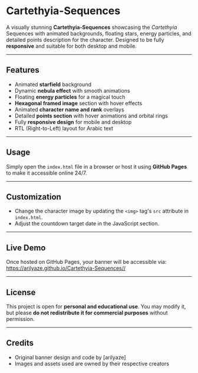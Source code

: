 # Cartethyia-Sequences

A visually stunning **Cartethyia-Sequences** showcasing the *Cartethyia* Sequences with animated backgrounds, floating stars, energy particles, and detailed points description for the character. Designed to be fully **responsive** and suitable for both desktop and mobile.

---

## Features

- Animated **starfield** background  
- Dynamic **nebula effect** with smooth animations  
- Floating **energy particles** for a magical touch  
- **Hexagonal framed image** section with hover effects  
- Animated **character name and rank** overlays  
- Detailed **points section** with hover animations and orbital rings  
- Fully **responsive design** for mobile and desktop  
- RTL (Right-to-Left) layout for Arabic text

---

## Usage

Simply open the `index.html` file in a browser or host it using **GitHub Pages** to make it accessible online 24/7.

---

## Customization

- Change the character image by updating the `<img>` tag's `src` attribute in `index.html`.  
- Adjust the countdown target date in the JavaScript section.  

---

## Live Demo

Once hosted on GitHub Pages, your banner will be accessible via:  
https://arilyaze.github.io/Cartethyia-Sequences//


---

## License

This project is open for **personal and educational use**. You may modify it, but please **do not redistribute it for commercial purposes** without permission.

---

## Credits

- Original banner design and code by [arilyaze]  
- Images and assets used are owned by their respective creators
